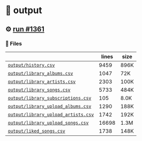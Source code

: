 # 📝  output 

## ⚙️ [run #1361](https://github.com/jwenerd/ytm-dl/actions/runs/9327270777)

### 📁 Files

|                                                                         |lines|size|
|-------------------------------------------------------------------------|-----|----|
|[`output/history.csv` ](output/history.csv)                              |9459 |896K|
|[`output/library_albums.csv` ](output/library_albums.csv)                |1047 |72K |
|[`output/library_artists.csv` ](output/library_artists.csv)              |2303 |100K|
|[`output/library_songs.csv` ](output/library_songs.csv)                  |5733 |484K|
|[`output/library_subscriptions.csv` ](output/library_subscriptions.csv)  |105  |8.0K|
|[`output/library_upload_albums.csv` ](output/library_upload_albums.csv)  |1290 |188K|
|[`output/library_upload_artists.csv` ](output/library_upload_artists.csv)|1742 |192K|
|[`output/library_upload_songs.csv` ](output/library_upload_songs.csv)    |16698|1.3M|
|[`output/liked_songs.csv` ](output/liked_songs.csv)                      |1738 |148K|